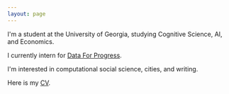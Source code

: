 ```yaml
---
layout: page
---
```


I'm a student at the University of Georgia, studying Cognitive Science, AI, and Economics.

I currently intern for [Data For Progress](https://www.dataforprogress.org/).

I'm interested in computational social science, cities, and writing.

Here is my [CV](https://docs.google.com/document/d/1gvAbFykdiyNmMRb0apVpWkv5W9Q_xap-L2AnWximS0w/edit?usp=sharing).